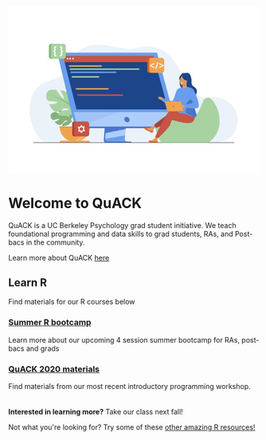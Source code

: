 
![image](code.jpeg)

# Welcome to QuACK 
QuACK is a UC Berkeley Psychology grad student initiative. We teach foundational programming and data skills to grad students, RAs, and Post-bacs in the community.

Learn more about QuACK [here](https://wvoorhies.github.io/sample_webpage/about/about)

## Learn R
Find materials for our R courses below

### [Summer R bootcamp](https://wvoorhies.github.io/sample_webpage/summer_bootcamp/bootcamp)
Learn more about our upcoming 4 session summer bootcamp for RAs, post-bacs and grads
### [QuACK 2020 materials](https://wvoorhies.github.io/sample_webpage/QuACK2020/QuACK_2020)
Find materials from our most recent introductory programming workshop. 
<br />
<br />
<br />
**Interested in learning more?** Take our class next fall!

Not what you're looking for? Try some of these [other amazing R resources!]() 
